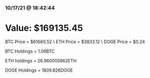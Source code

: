 ### 10/17/21 @ 18:42:44 

# Value: $169135.45



BTC Price = $61660.52
\ ETH Price = $3833.12
\ DOGE Price = $0.24


BTC Holdings = 1.06BTC

 ETH holdings = 26.960005962ETH

 DOGE Holdings = 1809.826DOGE

